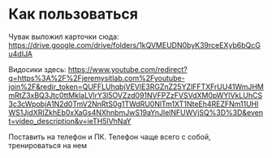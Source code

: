 # Как пользоваться

Чувак выложил карточки сюда: https://drive.google.com/drive/folders/1kQVMEUDN0byK39rceEXyb6bQcGu4dIJA

Видосики здесь: https://www.youtube.com/redirect?q=https%3A%2F%2Fjeremysitlab.com%2Fyoutube-join%2F&redir_token=QUFFLUhqbjVEVlE3RGZnZ25YZlFFTXFrUU41WmJHMmRtZ3xBQ3Jtc0ttMklaLVlrY3l5OVZzd091NVFPZzFVSVdXM0pWYlVkLUhCS3c3cWpobjA1N2d0TmV2NnRtS0g1TWdRU0NlTm1XT1NteEh4REZFNm11UHlWS1JjdXRIZkhEb0xXaGs4NXhnbmJwS19aYnJlelNFUWVjSQ%3D%3D&event=video_description&v=ieTH5lVhNaY

Поставить на телефон и ПК. Телефон чаще всего с собой, тренироваться на нем
